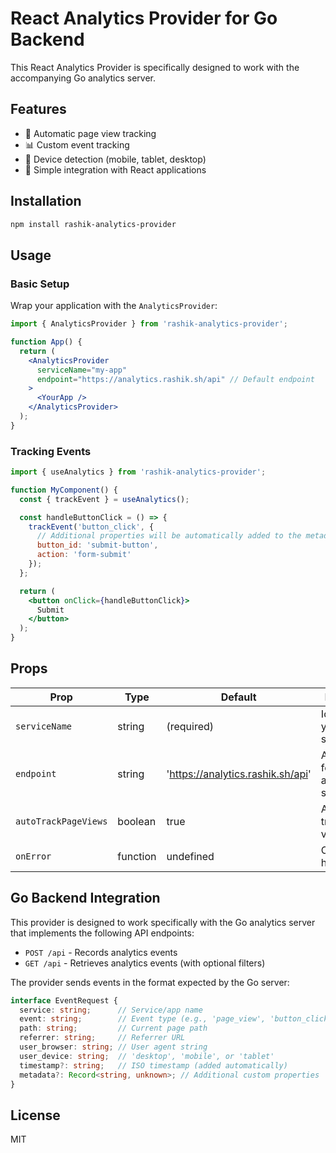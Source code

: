 # React Analytics Provider for Go Backend

This React Analytics Provider is specifically designed to work with the accompanying Go analytics server.

## Features

- 🔄 Automatic page view tracking
- 📊 Custom event tracking
- 📱 Device detection (mobile, tablet, desktop)
- 🔌 Simple integration with React applications

## Installation

```bash
npm install rashik-analytics-provider
```

## Usage

### Basic Setup

Wrap your application with the `AnalyticsProvider`:

```jsx
import { AnalyticsProvider } from 'rashik-analytics-provider';

function App() {
  return (
    <AnalyticsProvider 
      serviceName="my-app"
      endpoint="https://analytics.rashik.sh/api" // Default endpoint
    >
      <YourApp />
    </AnalyticsProvider>
  );
}
```

### Tracking Events

```jsx
import { useAnalytics } from 'rashik-analytics-provider';

function MyComponent() {
  const { trackEvent } = useAnalytics();

  const handleButtonClick = () => {
    trackEvent('button_click', {
      // Additional properties will be automatically added to the metadata field
      button_id: 'submit-button',
      action: 'form-submit'
    });
  };

  return (
    <button onClick={handleButtonClick}>
      Submit
    </button>
  );
}
```

## Props

| Prop | Type | Default | Description |
|------|------|---------|-------------|
| `serviceName` | string | (required) | Identifier for your service/app |
| `endpoint` | string | 'https://analytics.rashik.sh/api' | API endpoint for the Go analytics server |
| `autoTrackPageViews` | boolean | true | Automatically track page views |
| `onError` | function | undefined | Custom error handler |

## Go Backend Integration

This provider is designed to work specifically with the Go analytics server that implements the following API endpoints:

- `POST /api` - Records analytics events
- `GET /api` - Retrieves analytics events (with optional filters)

The provider sends events in the format expected by the Go server:

```typescript
interface EventRequest {
  service: string;      // Service/app name
  event: string;        // Event type (e.g., 'page_view', 'button_click')
  path: string;         // Current page path
  referrer: string;     // Referrer URL
  user_browser: string; // User agent string
  user_device: string;  // 'desktop', 'mobile', or 'tablet'
  timestamp?: string;   // ISO timestamp (added automatically)
  metadata?: Record<string, unknown>; // Additional custom properties
}
```

## License

MIT 